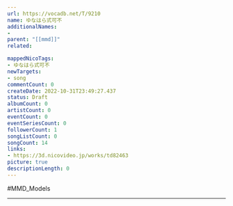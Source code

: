 ```yaml
---
url: https://vocadb.net/T/9210
name: ゆなはら式可不
additionalNames: 
- 
parent: "[[mmd]]"
related:

mappedNicoTags:
- ゆなはら式可不
newTargets:
- song
commentCount: 0
createDate: 2022-10-31T23:49:27.437
status: Draft
albumCount: 0
artistCount: 0
eventCount: 0
eventSeriesCount: 0
followerCount: 1
songListCount: 0
songCount: 14
links: 
- https://3d.nicovideo.jp/works/td82463
picture: true
descriptionLength: 0
---
```


#MMD_Models



---

